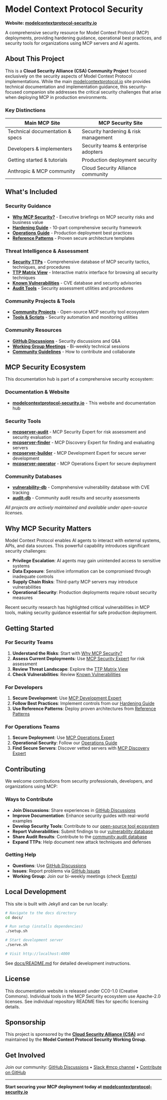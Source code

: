 # Model Context Protocol Security

**Website: [modelcontextprotocol-security.io](https://modelcontextprotocol-security.io)**

A comprehensive security resource for Model Context Protocol (MCP) deployments, providing hardening guidance, operational best practices, and security tools for organizations using MCP servers and AI agents.

## About This Project

This is a **Cloud Security Alliance (CSA) Community Project** focused exclusively on the security aspects of Model Context Protocol implementations. While the main [modelcontextprotocol.io](https://modelcontextprotocol.io) site provides technical documentation and implementation guidance, this security-focused companion site addresses the critical security challenges that arise when deploying MCP in production environments.

### Key Distinctions

| **Main MCP Site** | **MCP Security Site** |
|-------------------|------------------------|
| Technical documentation & specs | Security hardening & risk management |
| Developers & implementers | Security teams & enterprise adopters |
| Getting started & tutorials | Production deployment security |
| Anthropic & MCP community | Cloud Security Alliance community |

## What's Included

### **Security Guidance**
- **[Why MCP Security?](/why/)** - Executive briefings on MCP security risks and business value
- **[Hardening Guide](/hardening/)** - 10-part comprehensive security framework
- **[Operations Guide](/operations/)** - Production deployment best practices
- **[Reference Patterns](/patterns/)** - Proven secure architecture templates

### **Threat Intelligence & Assessment**
- **[Security TTPs](/ttps/)** - Comprehensive database of MCP security tactics, techniques, and procedures
- **[TTP Matrix View](/ttps-view/)** - Interactive matrix interface for browsing all security techniques
- **[Known Vulnerabilities](/known-vulnerabilities/)** - CVE database and security advisories
- **[Audit Tools](/audit/)** - Security assessment utilities and procedures

### **Community Projects & Tools**
- **[Community Projects](/projects/)** - Open-source MCP security tool ecosystem
- **[Tools & Scripts](/tools/)** - Security automation and monitoring utilities

### **Community Resources**
- **[GitHub Discussions](https://github.com/orgs/ModelContextProtocol-Security/discussions)** - Security discussions and Q&A
- **[Working Group Meetings](/events/)** - Bi-weekly technical sessions
- **[Community Guidelines](/community/)** - How to contribute and collaborate

## MCP Security Ecosystem

This documentation hub is part of a comprehensive security ecosystem:

### **Documentation & Website**
- **[modelcontextprotocol-security.io](https://github.com/ModelContextProtocol-Security/modelcontextprotocol-security.io)** - This website and documentation hub

### **Security Tools**
- **[mcpserver-audit](https://github.com/ModelContextProtocol-Security/mcpserver-audit)** - MCP Security Expert for risk assessment and security evaluation
- **[mcpserver-finder](https://github.com/ModelContextProtocol-Security/mcpserver-finder)** - MCP Discovery Expert for finding and evaluating servers
- **[mcpserver-builder](https://github.com/ModelContextProtocol-Security/mcpserver-builder)** - MCP Development Expert for secure server development
- **[mcpserver-operator](https://github.com/ModelContextProtocol-Security/mcpserver-operator)** - MCP Operations Expert for secure deployment

### **Community Databases**
- **[vulnerability-db](https://github.com/ModelContextProtocol-Security/vulnerability-db)** - Comprehensive vulnerability database with CVE tracking
- **[audit-db](https://github.com/ModelContextProtocol-Security/audit-db)** - Community audit results and security assessments

*All projects are actively maintained and available under open-source licenses.*

## Why MCP Security Matters

Model Context Protocol enables AI agents to interact with external systems, APIs, and data sources. This powerful capability introduces significant security challenges:

- **Privilege Escalation**: AI agents may gain unintended access to sensitive systems
- **Data Exposure**: Sensitive information can be compromised through inadequate controls
- **Supply Chain Risks**: Third-party MCP servers may introduce vulnerabilities
- **Operational Security**: Production deployments require robust security measures

Recent security research has highlighted critical vulnerabilities in MCP tools, making security guidance essential for safe production deployment.

## Getting Started

### **For Security Teams**
1. **Understand the Risks**: Start with [Why MCP Security?](https://modelcontextprotocol-security.io/why/)
2. **Assess Current Deployments**: Use [MCP Security Expert](https://github.com/ModelContextProtocol-Security/mcpserver-audit) for risk assessment
3. **Review Threat Landscape**: Explore the [TTP Matrix View](https://modelcontextprotocol-security.io/ttps-view/)
4. **Check Vulnerabilities**: Review [Known Vulnerabilities](https://modelcontextprotocol-security.io/known-vulnerabilities/)

### **For Developers**
1. **Secure Development**: Use [MCP Development Expert](https://github.com/ModelContextProtocol-Security/mcpserver-builder)
2. **Follow Best Practices**: Implement controls from our [Hardening Guide](https://modelcontextprotocol-security.io/hardening/)
3. **Use Reference Patterns**: Deploy proven architectures from [Reference Patterns](https://modelcontextprotocol-security.io/patterns/)

### **For Operations Teams**
1. **Secure Deployment**: Use [MCP Operations Expert](https://github.com/ModelContextProtocol-Security/mcpserver-operator)
2. **Operational Security**: Follow our [Operations Guide](https://modelcontextprotocol-security.io/operations/)
3. **Find Secure Servers**: Discover vetted servers with [MCP Discovery Expert](https://github.com/ModelContextProtocol-Security/mcpserver-finder)

## Contributing

We welcome contributions from security professionals, developers, and organizations using MCP:

### Ways to Contribute
- **Join Discussions**: Share experiences in [GitHub Discussions](https://github.com/orgs/ModelContextProtocol-Security/discussions)
- **Improve Documentation**: Enhance security guides with real-world examples
- **Develop Security Tools**: Contribute to our [open-source tool ecosystem](https://modelcontextprotocol-security.io/projects/)
- **Report Vulnerabilities**: Submit findings to our [vulnerability database](https://github.com/ModelContextProtocol-Security/vulnerability-db)
- **Share Audit Results**: Contribute to the [community audit database](https://github.com/ModelContextProtocol-Security/audit-db)
- **Expand TTPs**: Help document new attack techniques and defenses

### Getting Help
- **Questions**: Use [GitHub Discussions](https://github.com/orgs/ModelContextProtocol-Security/discussions)
- **Issues**: Report problems via [GitHub Issues](https://github.com/ModelContextProtocol-Security/modelcontextprotocol-security.io/issues)
- **Working Group**: Join our bi-weekly meetings (check [Events](https://modelcontextprotocol-security.io/events/))

## Local Development

This site is built with Jekyll and can be run locally:

```bash
# Navigate to the docs directory
cd docs/

# Run setup (installs dependencies)
./setup.sh

# Start development server
./serve.sh

# Visit http://localhost:4000
```

See [docs/README.md](docs/README.md) for detailed development instructions.

## License

This documentation website is released under CC0-1.0 (Creative Commons). Individual tools in the MCP Security ecosystem use Apache-2.0 licenses. See individual repository README files for specific licensing details.

## Sponsorship

This project is sponsored by the **[Cloud Security Alliance (CSA)](https://cloudsecurityalliance.org)** and maintained by the **Model Context Protocol Security Working Group**.

## Get Involved

Join our community: [GitHub Discussions](https://github.com/orgs/ModelContextProtocol-Security/discussions) • [Slack #mcp channel](https://csaurl.org/mcp-invite) • [Contribute on GitHub](https://github.com/ModelContextProtocol-Security)

---

**Start securing your MCP deployment today at [modelcontextprotocol-security.io](https://modelcontextprotocol-security.io)**
